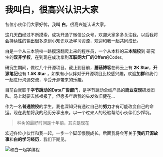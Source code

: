 # 我叫白，很高兴认识大家

各位小伙伴们大家好鸭，我叫 **白**，很高兴能认识大家。

这几天**白**经过不断摸索，成功开通了微信公众号，欢迎大家多多关注我，以后我将会持续性的输出很多原创小知识以及学习资源，欢迎和我一起共同成长。

白是一个从三本院校一路摸滚翻爬上来的程序员，一个从本科的**三本院校**到 研究生的**双非学校**，在到现在成功拿到**互联网大厂的Offer**的Coder。

研究生期间，做过几个开源项目。截止到目前，**蘑菇博客**在码云上有 **2K Star**，**开源笔记**也有 **1.5K Star** ，如果有小伙伴对于开源项目比较感兴趣，欢迎**加群**和我们一起进行沟通交流，享受开源带来的乐趣。

目前白就职于**字节跳动的Data广告部门**，是字节跳动全线产品的**商业变现**研发团队。马上就要去修福报了，但愿多年后我的头发依旧健在...

作为一名**普通院校**的学生，我也深知只有通过自己的**努力**才有可能改变自己的命运。现在我想将我的经历分享出来，以一个过来人的经验帮助小伙伴们少踩坑。

>  种树的最好时间是十年前，其次是现在

欢迎各位小伙伴和我一起，一步一个脚印慢慢成长。后面我将会写关于**我的开源故事**和**白的学习经历**，我们下期见。

![和白一起学编程](https://gitee.com/moxi159753/wx_picture/raw/master/picture/长按关注二维码.jpg)